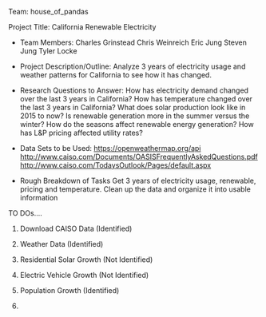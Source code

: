 Team: house_of_pandas

Project Title: 
California Renewable Electricity

- Team Members:
Charles Grinstead
Chris Weinreich
Eric Jung
Steven Jung
Tyler Locke

- Project Description/Outline:
Analyze 3 years of electricity usage and weather patterns for California to see how it has changed. 


- Research Questions to Answer:
How has electricity demand changed over the last 3 years in California?
How has temperature changed over the last 3 years in California?
What does solar production look like in 2015 to now?
Is renewable generation more in the summer versus the winter? 
How do the seasons affect renewable energy generation? 
How has L&P pricing affected utility rates?

- Data Sets to be Used:
https://openweathermap.org/api
http://www.caiso.com/Documents/OASISFrequentlyAskedQuestions.pdf
http://www.caiso.com/TodaysOutlook/Pages/default.aspx

- Rough Breakdown of Tasks
Get 3 years of electricity usage, renewable, pricing and temperature.
Clean up the data and organize it into usable information





TO DOs....

1) Download CAISO Data (Identified)

2) Weather Data (Identified)

3) Residential Solar Growth (Not Identified)

4) Electric Vehicle Growth (Not Identified)

5) Population Growth (Identified)

6) 